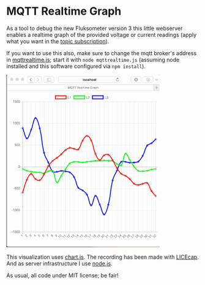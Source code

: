 # MQTT Realtime Graph
As a tool to debug the new Fluksometer version 3 this little webserver enables a realtime graph of the provided voltage or current readings (apply what you want in the [topic subscription](https://github.com/gebhardm/energyhacks/blob/master/MQTTrealtime/mqttrealtime.js#L69)).

If you want to use this also, make sure to change the mqtt broker's address in [mqttrealtime.js](https://github.com/gebhardm/energyhacks/blob/master/MQTTrealtime/mqttrealtime.js#L22); start it with ```node mqttrealtime.js``` (assuming node installed and this software configured via ```npm install```).

<img src="images/FLM03_currents.gif" width=400px>

This visualization uses [chart.js](http://www.chartjs.org/). The recording has been made with [LICEcap](http://www.cockos.com/licecap/). And as server infrastructure I use [node.js](https://nodejs.org).

As usual, all code under MIT license; be fair!